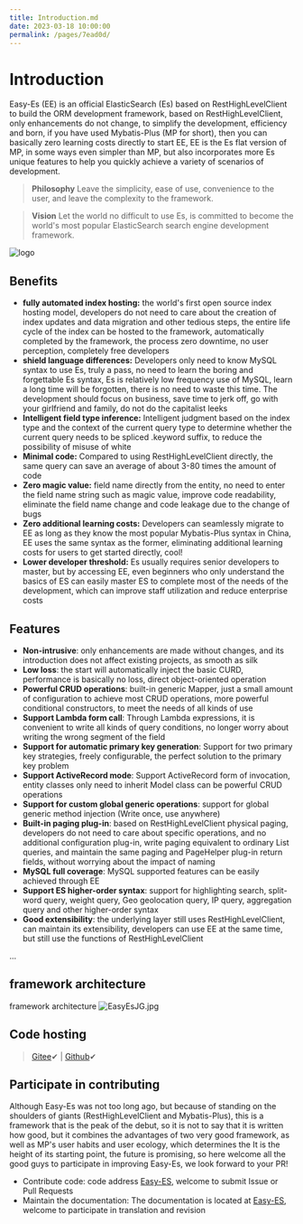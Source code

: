 ```yaml
---
title: Introduction.md
date: 2023-03-18 10:00:00
permalink: /pages/7ead0d/
---
```

# Introduction
Easy-Es (EE) is an official ElasticSearch (Es) based on RestHighLevelClient to build the ORM development framework, based on RestHighLevelClient, only enhancements do not change, to simplify the development, efficiency and born, if you have used Mybatis-Plus (MP for short), then you can basically zero learning costs directly to start EE, EE is the Es flat version of MP, in some ways even simpler than MP, but also incorporates more Es unique features to help you quickly achieve a variety of scenarios of development.

> **Philosophy** Leave the simplicity, ease of use, convenience to the user, and leave the complexity to the framework.

> **Vision** Let the world no difficult to use Es, is committed to become the world's most popular ElasticSearch search engine development framework.

![logo](https://iknow.hs.net/042dd639-5bfa-410f-968f-8bbceb8d8ca7.png)

## Benefits
- **fully automated index hosting:** the world's first open source index hosting model, developers do not need to care about the creation of index updates and data migration and other tedious steps, the entire life cycle of the index can be hosted to the framework, automatically completed by the framework, the process zero downtime, no user perception, completely free developers
- **shield language differences:** Developers only need to know MySQL syntax to use Es, truly a pass, no need to learn the boring and forgettable Es syntax, Es is relatively low frequency use of MySQL, learn a long time will be forgotten, there is no need to waste this time. The development should focus on business, save time to jerk off, go with your girlfriend and family, do not do the capitalist leeks
- **Intelligent field type inference:** Intelligent judgment based on the index type and the context of the current query type to determine whether the current query needs to be spliced .keyword suffix, to reduce the possibility of misuse of white
- **Minimal code:** Compared to using RestHighLevelClient directly, the same query can save an average of about 3-80 times the amount of code
- **Zero magic value:** field name directly from the entity, no need to enter the field name string such as magic value, improve code readability, eliminate the field name change and code leakage due to the change of bugs
- **Zero additional learning costs:** Developers can seamlessly migrate to EE as long as they know the most popular Mybatis-Plus syntax in China, EE uses the same syntax as the former, eliminating additional learning costs for users to get started directly, cool!
- **Lower developer threshold:** Es usually requires senior developers to master, but by accessing EE, even beginners who only understand the basics of ES can easily master ES to complete most of the needs of the development, which can improve staff utilization and reduce enterprise costs

## Features
- **Non-intrusive**: only enhancements are made without changes, and its introduction does not affect existing projects, as smooth as silk
- **Low loss**: the start will automatically inject the basic CURD, performance is basically no loss, direct object-oriented operation
- **Powerful CRUD operations**: built-in generic Mapper, just a small amount of configuration to achieve most CRUD operations, more powerful conditional constructors, to meet the needs of all kinds of use
- **Support Lambda form call**: Through Lambda expressions, it is convenient to write all kinds of query conditions, no longer worry about writing the wrong segment of the field
- **Support for automatic primary key generation**: Support for two primary key strategies, freely configurable, the perfect solution to the primary key problem
- **Support ActiveRecord mode**: Support ActiveRecord form of invocation, entity classes only need to inherit Model class can be powerful CRUD operations
- **Support for custom global generic operations**: support for global generic method injection (Write once, use anywhere)
- **Built-in paging plug-in**: based on RestHighLevelClient physical paging, developers do not need to care about specific operations, and no additional configuration plug-in, write paging equivalent to ordinary List queries, and maintain the same paging and PageHelper plug-in return fields, without worrying about the impact of naming
- **MySQL full coverage**: MySQL supported features can be easily achieved through EE
- **Support ES higher-order syntax**: support for highlighting search, split-word query, weight query, Geo geolocation query, IP query, aggregation query and other higher-order syntax
- **Good extensibility**: the underlying layer still uses RestHighLevelClient, can maintain its extensibility, developers can use EE at the same time, but still use the functions of RestHighLevelClient

...

## framework architecture

framework architecture ![EasyEsJG.jpg](https://iknow.hs.net/27fb40b8-22d4-45c2-92e0-1471112d5102.jpg)

## Code hosting

> [Gitee](https://gitee.com/dromara/easy-es)✔  | [Github](https://github.com/dromara/easy-es)✔


## Participate in contributing
Although Easy-Es was not too long ago, but because of standing on the shoulders of giants (RestHighLevelClient and Mybatis-Plus), this is a framework that is the peak of the debut, so it is not to say that it is written how good, but it combines the advantages of two very good framework, as well as MP's user habits and user ecology, which determines the It is the height of its starting point, the future is promising, so here welcome all the good guys to participate in improving Easy-Es, we look forward to your PR!

- Contribute code: code address [Easy-ES](https://gitee.com/dromara/easy-es), welcome to submit Issue or Pull Requests
- Maintain the documentation: The documentation is located at [Easy-ES](https://github.com/xpc1024/easy-es-home-pages), welcome to participate in translation and revision